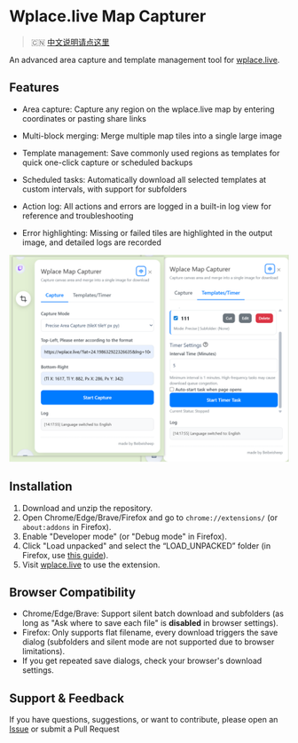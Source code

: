 # Wplace.live Map Capturer

> 🇨🇳 [中文说明请点这里](./README.md)

An advanced area capture and template management tool for [wplace.live](https://wplace.live).

## Features

- Area capture: Capture any region on the wplace.live map by entering coordinates or pasting share links

- Multi-block merging: Merge multiple map tiles into a single large image
  
- Template management: Save commonly used regions as templates for quick one-click capture or scheduled backups
  
- Scheduled tasks: Automatically download all selected templates at custom intervals, with support for subfolders
    
- Action log: All actions and errors are logged in a built-in log view for reference and troubleshooting
  
- Error highlighting: Missing or failed tiles are highlighted in the output image, and detailed logs are recorded

![Snipaste_2025-10-06_15-14-15](./Snipaste_2025-10-07_14-18-42.png)

## Installation

1. Download and unzip the repository.
2. Open Chrome/Edge/Brave/Firefox and go to `chrome://extensions/` (or `about:addons` in Firefox).
3. Enable "Developer mode" (or "Debug mode" in Firefox).
4. Click "Load unpacked" and select the “LOAD_UNPACKED” folder (in Firefox, use [this guide](https://extensionworkshop.com/documentation/develop/temporary-install-a-debug-addon/)).
5. Visit [wplace.live](https://wplace.live/) to use the extension.

## Browser Compatibility

- Chrome/Edge/Brave: Support silent batch download and subfolders (as long as "Ask where to save each file" is **disabled** in browser settings).
- Firefox: Only supports flat filename, every download triggers the save dialog (subfolders and silent mode are not supported due to browser limitations).
- If you get repeated save dialogs, check your browser's download settings.

## Support & Feedback

If you have questions, suggestions, or want to contribute, please open an [Issue](https://github.com/Beibeisheep/Wplace-Map-Capturer/issues) or submit a Pull Request
